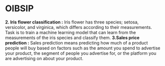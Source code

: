 # OIBSIP
**2. Iris flower classification :**  Iris flower has three species; setosa, versicolor, and virginica, which differs according to their measurements. Task is to train a machine learning model that can learn from the measurements of the iris species and classify them.
**3.Sales price prediction :**  Sales prediction means predicting how much of a product people will buy based on factors such as the amount you spend to advertise your product, the segment of people you advertise for, or the platform you are advertising on about your product.
